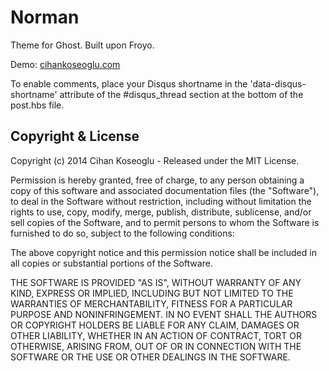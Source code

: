# Norman

Theme for Ghost. Built upon Froyo.

Demo: [cihankoseoglu.com](http://cihankoseoglu.com)

To enable comments, place your Disqus shortname in the 'data-disqus-shortname' attribute of the #disqus_thread section at the bottom of the post.hbs file.

## Copyright & License

Copyright (c) 2014 Cihan Koseoglu - Released under the MIT License.

Permission is hereby granted, free of charge, to any person obtaining a copy of this software and associated documentation files (the "Software"), to deal in the Software without restriction, including without limitation the rights to use, copy, modify, merge, publish, distribute, sublicense, and/or sell copies of the Software, and to permit persons to whom the Software is furnished to do so, subject to the following conditions:

The above copyright notice and this permission notice shall be included in all copies or substantial portions of the Software.

THE SOFTWARE IS PROVIDED "AS IS", WITHOUT WARRANTY OF ANY KIND, EXPRESS OR IMPLIED, INCLUDING BUT NOT LIMITED TO THE WARRANTIES OF MERCHANTABILITY, FITNESS FOR A PARTICULAR PURPOSE AND
NONINFRINGEMENT. IN NO EVENT SHALL THE AUTHORS OR COPYRIGHT HOLDERS BE LIABLE FOR ANY CLAIM, DAMAGES OR OTHER LIABILITY, WHETHER IN AN ACTION OF CONTRACT, TORT OR OTHERWISE, ARISING FROM, OUT OF OR IN CONNECTION WITH THE SOFTWARE OR THE USE OR OTHER DEALINGS IN THE SOFTWARE.
